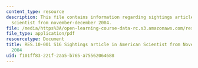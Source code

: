 ```yaml
---
content_type: resource
description: This file contains information regarding sightings article in american
  scientist from november-december 2004.
file: /media/https%3A/open-learning-course-data-rc.s3.amazonaws.com/res-10-001-making-science-and-engineering-pictures-a-practical-guide-to-presenting-your-work-spring-2016/f101ff83221f2aa5b765a75562064688_MITRES_10_001S16_NovDec04.pdf
file_type: application/pdf
resourcetype: Document
title: RES.10-001 S16 Sightings article in American Scientist from November-December
  2004
uid: f101ff83-221f-2aa5-b765-a75562064688
---
```

